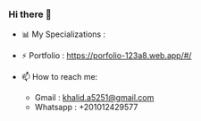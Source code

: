 ### Hi there 👋


- :bar_chart:  My Specializations :
  
- ⚡ Portfolio : https://porfolio-123a8.web.app/#/
- 📫 How to reach me: 
  * Gmail : khalid.a5251@gmail.com
  * Whatsapp : +201012429577



